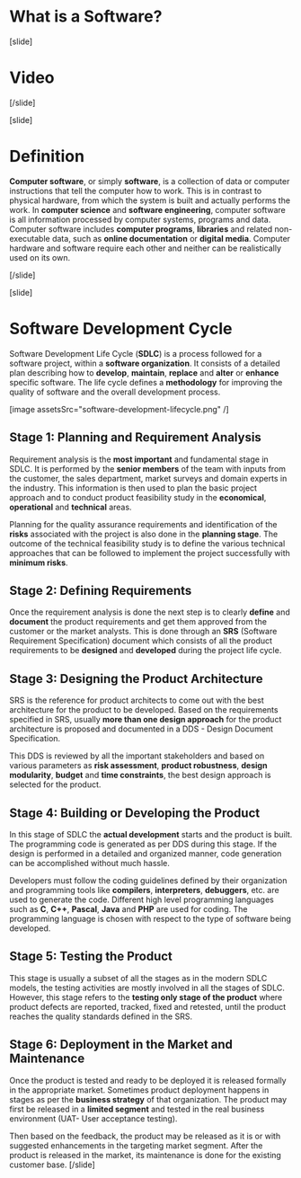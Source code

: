 # What is a Software?

[slide]
# Video

[/slide]

[slide]
# Definition

**Computer software**, or simply **software**, is a collection of data or computer instructions that tell the computer how to work. This is in contrast to physical hardware, from which the system is built and actually performs the work. In **computer science** and **software engineering**, computer software is all information processed by computer systems, programs and data. Computer software includes **computer programs**, **libraries** and related non-executable data, such as **online documentation** or **digital media**. Computer hardware and software require each other and neither can be realistically used on its own.

[/slide]

[slide]
# Software Development Cycle

Software Development Life Cycle (**SDLC**) is a process followed for a software project, within a **software organization**. It consists of a detailed plan describing how to **develop**, **maintain**, **replace** and **alter** or **enhance** specific software. The life cycle defines a **methodology** for improving the quality of software and the overall development process.

[image assetsSrc="software-development-lifecycle.png" /]

## Stage 1: Planning and Requirement Analysis

Requirement analysis is the **most important** and fundamental stage in SDLC. It is performed by the **senior members** of the team with inputs from the customer, the sales department, market surveys and domain experts in the industry. This information is then used to plan the basic project approach and to conduct product feasibility study in the **economical**, **operational** and **technical** areas.

Planning for the quality assurance requirements and identification of the **risks** associated with the project is also done in the **planning stage**. The outcome of the technical feasibility study is to define the various technical approaches that can be followed to implement the project successfully with **minimum risks**.

## Stage 2: Defining Requirements

Once the requirement analysis is done the next step is to clearly **define** and **document** the product requirements and get them approved from the customer or the market analysts. This is done through an **SRS** (Software Requirement Specification) document which consists of all the product requirements to be **designed** and **developed** during the project life cycle.

## Stage 3: Designing the Product Architecture

SRS is the reference for product architects to come out with the best architecture for the product to be developed. Based on the requirements specified in SRS, usually **more than one design approach** for the product architecture is proposed and documented in a DDS - Design Document Specification.

This DDS is reviewed by all the important stakeholders and based on various parameters as **risk assessment**, **product robustness**, **design modularity**, **budget** and **time constraints**, the best design approach is selected for the product.

## Stage 4: Building or Developing the Product

In this stage of SDLC the **actual development** starts and the product is built. The programming code is generated as per DDS during this stage. If the design is performed in a detailed and organized manner, code generation can be accomplished without much hassle.

Developers must follow the coding guidelines defined by their organization and programming tools like **compilers**, **interpreters**, **debuggers**, etc. are used to generate the code. Different high level programming languages such as **C**, **C++**, **Pascal**, **Java** and **PHP** are used for coding. The programming language is chosen with respect to the type of software being developed.

## Stage 5: Testing the Product

This stage is usually a subset of all the stages as in the modern SDLC models, the testing activities are mostly involved in all the stages of SDLC. However, this stage refers to the **testing only stage of the product** where product defects are reported, tracked, fixed and retested, until the product reaches the quality standards defined in the SRS.

## Stage 6: Deployment in the Market and Maintenance

Once the product is tested and ready to be deployed it is released formally in the appropriate market. Sometimes product deployment happens in stages as per the **business strategy** of that organization. The product may first be released in a **limited segment** and tested in the real business environment (UAT- User acceptance testing).

Then based on the feedback, the product may be released as it is or with suggested enhancements in the targeting market segment. After the product is released in the market, its maintenance is done for the existing customer base.
[/slide]
